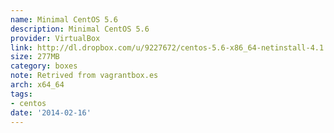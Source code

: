 ```yaml
---
name: Minimal CentOS 5.6
description: Minimal CentOS 5.6
provider: VirtualBox
link: http://dl.dropbox.com/u/9227672/centos-5.6-x86_64-netinstall-4.1.6.box
size: 277MB
category: boxes
note: Retrived from vagrantbox.es
arch: x64_64
tags:
- centos
date: '2014-02-16'
---
```

